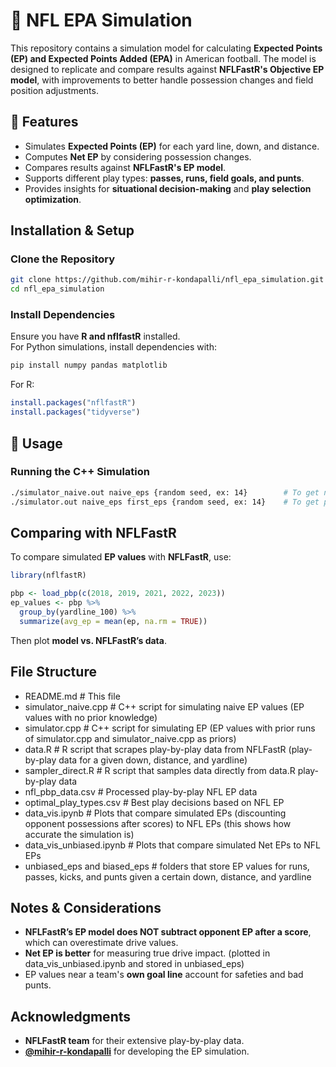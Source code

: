 # 🏈 NFL EPA Simulation

This repository contains a simulation model for calculating **Expected Points (EP) and Expected Points Added (EPA)** in American football. The model is designed to replicate and compare results against **NFLFastR's Objective EP model**, with improvements to better handle possession changes and field position adjustments.

## 📌 Features
- Simulates **Expected Points (EP)** for each yard line, down, and distance.
- Computes **Net EP** by considering possession changes.
- Compares results against **NFLFastR's EP model**.
- Supports different play types: **passes, runs, field goals, and punts**.
- Provides insights for **situational decision-making** and **play selection optimization**.

## Installation & Setup

### Clone the Repository
```sh
git clone https://github.com/mihir-r-kondapalli/nfl_epa_simulation.git
cd nfl_epa_simulation
```

### Install Dependencies
Ensure you have **R and nflfastR** installed.  
For Python simulations, install dependencies with:
```sh
pip install numpy pandas matplotlib
```
For R:
```r
install.packages("nflfastR")
install.packages("tidyverse")
```

## 🚀 Usage

### Running the C++ Simulation
```sh
./simulator_naive.out naive_eps {random seed, ex: 14}        # To get naive ep values
./simulator.out naive_eps first_eps {random seed, ex: 14}    # To get propagated ep values
```

## Comparing with NFLFastR
To compare simulated **EP values** with **NFLFastR**, use:
```r
library(nflfastR)

pbp <- load_pbp(c(2018, 2019, 2021, 2022, 2023))
ep_values <- pbp %>%
  group_by(yardline_100) %>%
  summarize(avg_ep = mean(ep, na.rm = TRUE))
```
Then plot **model vs. NFLFastR’s data**.

## File Structure

- README.md           # This file
- simulator_naive.cpp # C++ script for simulating naive EP values (EP values with no prior knowledge)
- simulator.cpp       # C++ script for simulating EP (EP values with prior runs of simulator.cpp and simulator_naive.cpp as priors)
- data.R              # R script that scrapes play-by-play data from NFLFastR  (play-by-play data for a given down, distance, and yardline)
- sampler_direct.R    # R script that samples data directly from data.R play-by-play data
- nfl_pbp_data.csv    # Processed play-by-play NFL EP data
- optimal_play_types.csv # Best play decisions based on NFL EP
- data_vis.ipynb      # Plots that compare simulated EPs (discounting opponent possessions after scores) to NFL EPs   (this shows how accurate the simulation is)
- data_vis_unbiased.ipynb # Plots that compare simulated Net EPs to NFL EPs
- unbiased_eps and biased_eps # folders that store EP values for runs, passes, kicks, and punts given a certain down, distance, and yardline

## Notes & Considerations
- **NFLFastR’s EP model does NOT subtract opponent EP after a score**, which can overestimate drive values.
- **Net EP is better** for measuring true drive impact.  (plotted in data_vis_unbiased.ipynb and stored in unbiased_eps)
- EP values near a team's **own goal line** account for safeties and bad punts.

## Acknowledgments
- **NFLFastR team** for their extensive play-by-play data.
- **[@mihir-r-kondapalli](https://github.com/mihir-r-kondapalli)** for developing the EP simulation.

